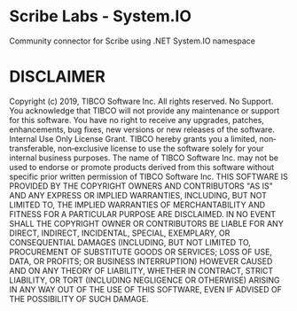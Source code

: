 # Scribe Labs - System.IO
Community connector for Scribe using .NET System.IO namespace

# DISCLAIMER
Copyright (c) 2019, TIBCO Software Inc. All rights reserved.
No Support. You acknowledge that TIBCO will not provide any maintenance or support for this software. You have no right to receive any upgrades, patches, enhancements, bug fixes, new versions or new releases of the software.
Internal Use Only License Grant. TIBCO hereby grants you a limited, non‐transferable, non‐exclusive license to use the software solely for your internal business purposes. The name of TIBCO Software Inc. may not be used to endorse or promote products derived from this software without specific prior written permission of TIBCO Software Inc.
THIS SOFTWARE IS PROVIDED BY THE COPYRIGHT OWNERS AND CONTRIBUTORS "AS IS" AND ANY EXPRESS OR IMPLIED WARRANTIES, INCLUDING, BUT NOT LIMITED TO, THE IMPLIED WARRANTIES OF MERCHANTABILITY AND FITNESS FOR A PARTICULAR PURPOSE ARE DISCLAIMED. IN NO EVENT SHALL THE COPYRIGHT OWNER OR CONTRIBUTORS BE LIABLE FOR ANY DIRECT, INDIRECT, INCIDENTAL, SPECIAL, EXEMPLARY, OR CONSEQUENTIAL DAMAGES (INCLUDING, BUT NOT LIMITED TO, PROCUREMENT OF SUBSTITUTE GOODS OR SERVICES; LOSS OF USE, DATA, OR PROFITS; OR BUSINESS INTERRUPTION) HOWEVER CAUSED AND ON ANY THEORY OF LIABILITY, WHETHER IN CONTRACT, STRICT LIABILITY, OR TORT (INCLUDING NEGLIGENCE OR OTHERWISE) ARISING IN ANY WAY OUT OF THE USE OF THIS SOFTWARE, EVEN IF ADVISED OF THE POSSIBILITY OF SUCH DAMAGE.
